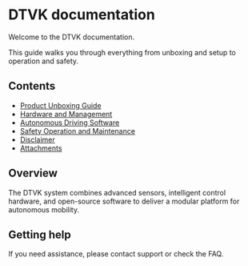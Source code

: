 # DTVK documentation

Welcome to the DTVK documentation.

This guide walks you through everything from unboxing and setup to operation and safety.

## Contents

- [Product Unboxing Guide](product-unboxing-guide.md)
- [Hardware and Management](hardware-and-management.md)
- [Autonomous Driving Software](autonomous-driving-software.md)
- [Safety Operation and Maintenance](safety-operation-and-maintenance.md)
- [Disclaimer](disclaimer.md)
- [Attachments](attachments.md)

## Overview

The DTVK system combines advanced sensors, intelligent control hardware, and open-source software to deliver a modular platform for autonomous mobility.

## Getting help

If you need assistance, please contact support or check the FAQ.



